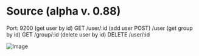 # Source (alpha v. 0.88)
Port: 9200
(get user by id) GET /user/:id
(add user POST) /user
(get group by id) GET /group/:id
(delete user by id) DELETE /user/:id

![Image](https://github.com/fil1n/source/blob/master/image.jpg?raw=true)

